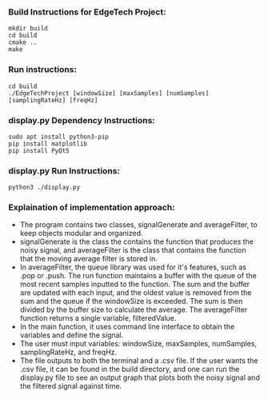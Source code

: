 ### Build Instructions for EdgeTech Project:

```
mkdir build 
cd build
cmake ..
make
```

### Run instructions:

```
cd build
./EdgeTechProject [windowSize] [maxSamples] [numSamples] [samplingRateHz] [freqHz]
```

### display.py Dependency Instructions:
```
sudo apt install python3-pip
pip install matplotlib
pip install PyQt5
```

### display.py Run Instructions: 
```
python3 ./display.py
```


### Explaination of implementation approach: 
- The program contains two classes, signalGenerate and averageFilter, to keep objects modular and organized. 
- signalGenerate is the class the contains the function that produces the noisy signal, and averageFilter is the class that contains the function that the moving average filter is stored in. 
- In averageFilter, the queue library was used for it's features, such as .pop or .push. The run function maintains a buffer with the queue of the most recent samples inputted to the function. The sum and the buffer are updated with each input, and the oldest value is removed from the sum and the queue if the windowSize is exceeded. The sum is then divided by the buffer size to calculate the average. The averageFilter function returns a single variable, filteredValue. 
- In the main function, it uses command line interface to obtain the variables and define the signal. 
- The user must input variables: windowSize, maxSamples, numSamples, samplingRateHz, and freqHz. 
- The file outputs to both the terminal and a .csv file. If the user wants the .csv file, it can be found in the build directory, and one can run the display.py file to see an output graph that plots both the noisy signal and the filtered signal against time. 

